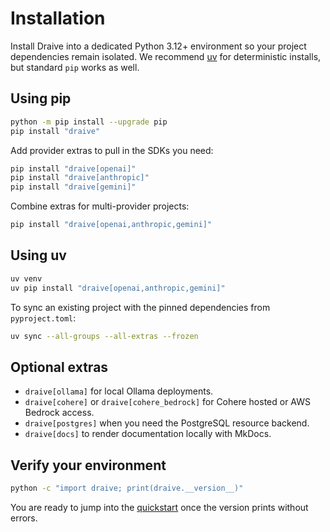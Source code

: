# Installation

Install Draive into a dedicated Python 3.12+ environment so your project dependencies remain isolated. We recommend [uv](https://github.com/astral-sh/uv) for deterministic installs, but standard `pip` works as well.

## Using pip

```bash
python -m pip install --upgrade pip
pip install "draive"
```

Add provider extras to pull in the SDKs you need:

```bash
pip install "draive[openai]"
pip install "draive[anthropic]"
pip install "draive[gemini]"
```

Combine extras for multi-provider projects:

```bash
pip install "draive[openai,anthropic,gemini]"
```

## Using uv

```bash
uv venv
uv pip install "draive[openai,anthropic,gemini]"
```

To sync an existing project with the pinned dependencies from `pyproject.toml`:

```bash
uv sync --all-groups --all-extras --frozen
```

## Optional extras

- `draive[ollama]` for local Ollama deployments.
- `draive[cohere]` or `draive[cohere_bedrock]` for Cohere hosted or AWS Bedrock access.
- `draive[postgres]` when you need the PostgreSQL resource backend.
- `draive[docs]` to render documentation locally with MkDocs.

## Verify your environment

```bash
python -c "import draive; print(draive.__version__)"
```

You are ready to jump into the [quickstart](./quickstart.md) once the version prints without errors.

